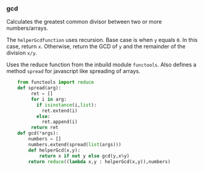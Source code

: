 ### gcd

Calculates the greatest common divisor between two or more numbers/arrays.

The `helperGcdfunction` uses recursion. Base case is when `y` equals `0`. In this case, return `x`. Otherwise, return the GCD of `y` and the remainder of the division `x/y`.

Uses the reduce function from the inbuild module `functools`. Also defines a method `spread` for javascript like spreading of arrays.

``` python
    from functools import reduce
	def spread(arg):
         ret = []
         for i in arg:
           if isinstance(i,list):
             ret.extend(i)
           else:
             ret.append(i)
         return ret
    def gcd(*args):
        numbers = []
        numbers.extend(spread(list(args)))
        def helperGcd(x,y):
            return x if not y else gcd(y,x%y)
        return reduce((lambda x,y : helperGcd(x,y)),numbers)
```